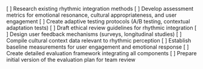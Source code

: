 [ ] Research existing rhythmic integration methods
[ ] Develop assessment metrics for emotional resonance, cultural appropriateness, and user engagement
[ ] Create adaptive testing protocols (A/B testing, contextual adaptation tests)
[ ] Draft ethical review guidelines for rhythmic integration
[ ] Design user feedback mechanisms (surveys, longitudinal studies)
[ ] Compile cultural context data relevant to rhythmic perception
[ ] Establish baseline measurements for user engagement and emotional response
[ ] Create detailed evaluation framework integrating all components
[ ] Prepare initial version of the evaluation plan for team review
